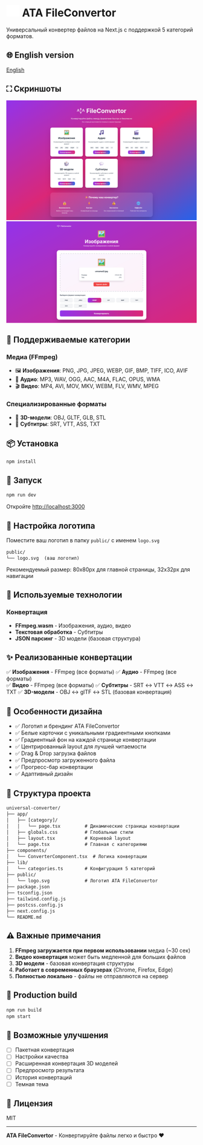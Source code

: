 # <img src="/public/logo.png" width="35" height="30" alt="logo"> ATA FileConvertor

Универсальный конвертер файлов на Next.js с поддержкой 5 категорий форматов.

## 🌐 English version  
[English](./README_en.md)  

## ⛶ Скриншоты

![Главный экран](public/main_scr.png)
![Окно настроек](public/convert_scr.png)

## 🎯 Поддерживаемые категории

### Медиа (FFmpeg)
- 🖼️ **Изображения**: PNG, JPG, JPEG, WEBP, GIF, BMP, TIFF, ICO, AVIF
- 🎵 **Аудио**: MP3, WAV, OGG, AAC, M4A, FLAC, OPUS, WMA
- 🎬 **Видео**: MP4, AVI, MOV, MKV, WEBM, FLV, WMV, MPEG

### Специализированные форматы
- 🎲 **3D-модели**: OBJ, GLTF, GLB, STL
- 💬 **Субтитры**: SRT, VTT, ASS, TXT

## 📦 Установка

```bash
npm install
```

## 🚀 Запуск

```bash
npm run dev
```

Откройте [http://localhost:3000](http://localhost:3000)

## 🎨 Настройка логотипа

Поместите ваш логотип в папку `public/` с именем `logo.svg`

```
public/
└── logo.svg  (ваш логотип)
```

Рекомендуемый размер: 80x80px для главной страницы, 32x32px для навигации

## 🔧 Используемые технологии

### Конвертация
- **FFmpeg.wasm** - Изображения, аудио, видео
- **Текстовая обработка** - Субтитры
- **JSON парсинг** - 3D модели (базовая структура)

## ✨ Реализованные конвертации

✅ **Изображения** - FFmpeg (все форматы)
✅ **Аудио** - FFmpeg (все форматы)  
✅ **Видео** - FFmpeg (все форматы)
✅ **Субтитры** - SRT ↔ VTT ↔ ASS ↔ TXT
✅ **3D-модели** - OBJ ↔ glTF ↔ STL (базовая конвертация)

## 🎨 Особенности дизайна

- ✅ Логотип и брендинг ATA FileConvertor
- ✅ Белые карточки с уникальными градиентными кнопками
- ✅ Градиентный фон на каждой странице конвертации
- ✅ Центрированный layout для лучшей читаемости
- ✅ Drag & Drop загрузка файлов
- ✅ Предпросмотр загруженного файла
- ✅ Прогресс-бар конвертации
- ✅ Адаптивный дизайн

## 📁 Структура проекта

```
universal-converter/
├── app/
│   ├── [category]/
│   │   └── page.tsx         # Динамические страницы конвертации
│   ├── globals.css          # Глобальные стили
│   ├── layout.tsx           # Корневой layout
│   └── page.tsx             # Главная с категориями
├── components/
│   └── ConverterComponent.tsx  # Логика конвертации
├── lib/
│   └── categories.ts        # Конфигурация 5 категорий
├── public/
│   └── logo.svg             # Логотип ATA FileConvertor
├── package.json
├── tsconfig.json
├── tailwind.config.js
├── postcss.config.js
├── next.config.js
└── README.md
```

## ⚠️ Важные примечания

1. **FFmpeg загружается при первом использовании** медиа (~30 сек)
2. **Видео конвертация** может быть медленной для больших файлов
3. **3D модели** - базовая конвертация структуры
4. **Работает в современных браузерах** (Chrome, Firefox, Edge)
5. **Полностью локально** - файлы не отправляются на сервер

## 🚀 Production build

```bash
npm run build
npm start
```

## 🔮 Возможные улучшения

- [ ] Пакетная конвертация
- [ ] Настройки качества
- [ ] Расширенная конвертация 3D моделей
- [ ] Предпросмотр результата
- [ ] История конвертаций
- [ ] Темная тема

## 📝 Лицензия

MIT

---

**ATA FileConvertor** - Конвертируйте файлы легко и быстро ❤️
